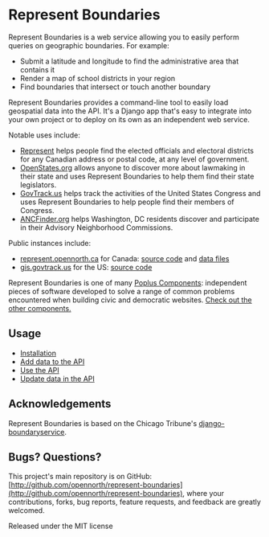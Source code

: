 # Represent Boundaries

Represent Boundaries is a web service allowing you to easily perform queries on geographic boundaries. For example:

* Submit a latitude and longitude to find the administrative area that contains it
* Render a map of school districts in your region
* Find boundaries that intersect or touch another boundary

Represent Boundaries provides a command-line tool to easily load geospatial data into the API. It's a Django app that's easy to integrate into your own project or to deploy on its own as an independent web service.

Notable uses include:

* [Represent](http://represent.opennorth.ca) helps people find the elected officials and electoral districts for any Canadian address or postal code, at any level of government.
* [OpenStates.org](http://openstates.org/find_your_legislator/) allows anyone to discover more about lawmaking in their state and uses Represent Boundaries to help them find their state legislators.
* [GovTrack.us](https://www.govtrack.us/congress/members) helps track the activities of the United States Congress and uses Represent Boundaries to help people find their members of Congress.
* [ANCFinder.org](http://ancfinder.org/) helps Washington, DC residents discover and participate in their Advisory Neighborhood Commissions.

Public instances include:

* [represent.opennorth.ca](http://represent.opennorth.ca) for Canada: [source code](https://github.com/opennorth/represent-canada) and [data files](https://github.com/opennorth/represent-canada-data)
* [gis.govtrack.us](http://gis.govtrack.us/map/demo/cd-2012/) for the US: [source code](https://github.com/JoshData/boundaries_us)

Represent Boundaries is one of many [Poplus Components](http://poplus.org/components/): independent pieces of software developed to solve a range of common problems encountered when building civic and democratic websites. [Check out the other components.](http://poplus.org/components/current/)

## Usage

* [Installation](http://represent.poplus.org/docs/install/)
* [Add data to the API](http://represent.poplus.org/docs/import/)
* [Use the API](http://represent.poplus.org/docs/api/)
* [Update data in the API](http://represent.poplus.org/docs/manage/)

## Acknowledgements

Represent Boundaries is based on the Chicago Tribune's [django-boundaryservice](http://github.com/newsapps/django-boundaryservice).

## Bugs? Questions?

This project's main repository is on GitHub: [http://github.com/opennorth/represent-boundaries](http://github.com/opennorth/represent-boundaries), where your contributions, forks, bug reports, feature requests, and feedback are greatly welcomed.

Released under the MIT license

